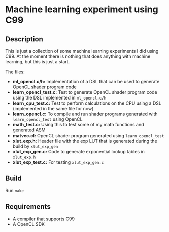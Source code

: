 # Machine learning experiment using C99

## Description

This is just a collection of some machine learning experiments I did using C99.
At the moment there is nothing that does anything with machine learning, but this is just a start.

The files:
 - **ml_opencl.c/h:** Implementation of a DSL that can be used to generate OpenCL shader program code
 - **learn_opencl_test.c:** Test to generate OpenCL shader program code using the DSL implemented in `ml_opencl.c/h`
 - **learn_cpu_test.c:** Test to perform calculations on the CPU using a DSL (implemented in the same file for now)
 - **learn_opencl.c:** To compile and run shader programs generated with `learn_opencl_test` using OpenCL
 - **math_test.c:** Using this to test some of my math functions and generated ASM
 - **matvec.cl:** OpenCL shader program generated using `learn_opencl_test`
 - **xlut_exp.h:** Header file with the exp LUT that is generated during the build by `xlut_exp_gen`
 - **xlut_exp_gen.c:** Code to generate exponential lookup tables in `xlut_exp.h`
 - **xlut_exp_test.c:** For testing `xlut_exp_gen.c`

 
## Build

Run `make`

## Requirements
 - A compiler that supports C99
 - A OpenCL SDK
